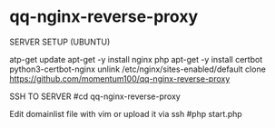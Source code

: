 # qq-nginx-reverse-proxy

SERVER SETUP (UBUNTU)

atp-get update
apt-get -y install nginx php 
apt-get -y install certbot python3-certbot-nginx 
unlink /etc/nginx/sites-enabled/default
clone https://github.com/momentum100/qq-nginx-reverse-proxy

SSH TO SERVER
#cd qq-nginx-reverse-proxy

Edit domainlist file with vim or upload it via ssh
#php start.php

